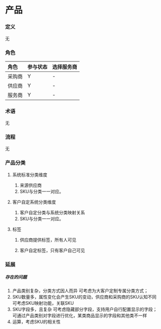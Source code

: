 # 产品

### 定义

无

### 角色

| 角色 | 参与状态 | 选择服务商 |
| :--- | :--- | :--- |
| 采购商 | Y | - |
| 供应商 | Y | - |
| 服务商 | Y | - |

### 术语

无

### 流程

无

### 产品分类

1. 系统标准分类维度
   1. 来源供应商
   2. SKU与分类一一对应。
2. 客户自定系统分类维度
   1. 客户自定分类与系统分类映射关系
   2. SKU与分类一一对应。
3. 标签

   1. 供应商提供标签，所有人可见

   2. 客户自定标签，只有客户自己可见

### 延展

##### 存在的问题

1. 产品类别复杂，分类方式因人而异
   可考虑为大客户定制专属分类方式；
2. SKU数量多，属性变化会产生SKU的变动，供应商和采购商的SKU认知不同
   可考虑SKU映射功能，关联SKU
3. SKU字段多，且复杂
   可考虑隐藏部分字段，支持用户自行配置显示的字段；
   可通过产品类别对字段进行优化，某类商品显示的字段和其他类不一样
4. 运算，考虑SKU的相关性



